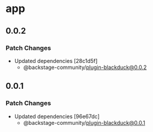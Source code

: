 # app

## 0.0.2

### Patch Changes

- Updated dependencies [28c1d5f]
  - @backstage-community/plugin-blackduck@0.0.2

## 0.0.1

### Patch Changes

- Updated dependencies [96e67dc]
  - @backstage-community/plugin-blackduck@0.0.1
